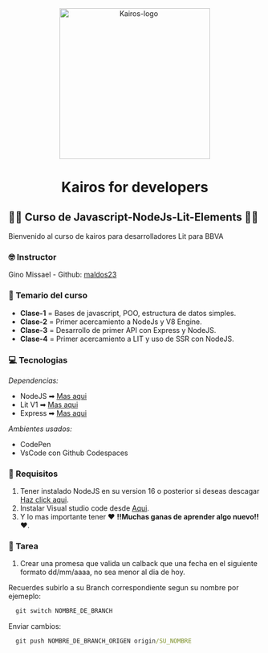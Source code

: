 <div style="text-align: center; width: 100%">
  <img src="https://www.kairosds.com/assets/images/logo-k.svg" alt="Kairos-logo" width="300px" />
  <h1 style="font-wight: bold;">Kairos for developers</h1>
</div>

## 🌈🌈 Curso de Javascript-NodeJs-Lit-Elements 🌈🌈
 
Bienvenido al curso de kairos para desarrolladores Lit para BBVA
### 🤓 Instructor

Gino Missael - Github: [maldos23](https://github.com/maldos23)

### 🧾 Temario del curso

- **Clase-1** = Bases de javascript, POO, estructura de datos simples.
- **Clase-2** = Primer acercamiento a NodeJs y V8 Engine.
- **Clase-3** = Desarrollo de primer API con Express y NodeJS.
- **Clase-4** = Primer acercamiento a LIT y uso de SSR con NodeJS.

### 💻 Tecnologias

_Dependencias:_

 - NodeJS ➡ [Mas aqui](https://nodejs.org/es/)
 - Lit V1 ➡ [Mas aqui](https://lit.dev/)
 - Express ➡ [Mas aqui](https://expressjs.com/es/)

_Ambientes usados:_

- CodePen
- VsCode con Github Codespaces

### 📌 Requisitos

1. Tener instalado NodeJS en su version 16 o posterior si deseas descagar [Haz click aqui](https://nodejs.org/es/download/).
2. Instalar Visual studio code desde [Aqui](https://code.visualstudio.com/download).
3. Y lo mas importante tener ❤ **!!Muchas ganas de aprender algo nuevo!!** ❤.

### 📝 Tarea
  1. Crear una promesa que valida un calback que una fecha en el siguiente formato dd/mm/aaaa, no sea menor al dia de hoy.
  
  Recuerdes subirlo a su Branch correspondiente segun su nombre por ejemeplo:
  ```cmd
    git switch NOMBRE_DE_BRANCH
  ```
  
  Enviar cambios:
  ```cmd
    git push NOMBRE_DE_BRANCH_ORIGEN origin/SU_NOMBRE
  ```
